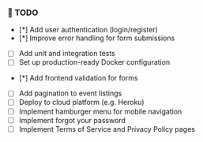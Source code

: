 ### 📝 TODO

- [*] Add user authentication (login/register)
- [*] Improve error handling for form submissions
- [ ] Add unit and integration tests
- [ ] Set up production-ready Docker configuration
- [*] Add frontend validation for forms
- [ ] Add pagination to event listings
- [ ] Deploy to cloud platform (e.g. Heroku)
- [ ] Implement hamburger menu for mobile navigation
- [ ] Implement forgot your password
- [ ] Implement Terms of Service and Privacy Policy pages